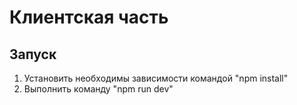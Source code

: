 # Клиентская часть

## Запуск

1. Установить необходимы зависимости командой "npm install"
2. Выполнить команду "npm run dev"